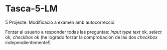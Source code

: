 # Tasca-5-LM
5 Projecte: Modificació a examen amb autocorrecció 

Forzar al usuario a responder todas las preguntas: *Input type text* ok, *select* ok, *checkbox* ok (he logrado forzar la comprobación de las dos *checkbox* independientemente!)
